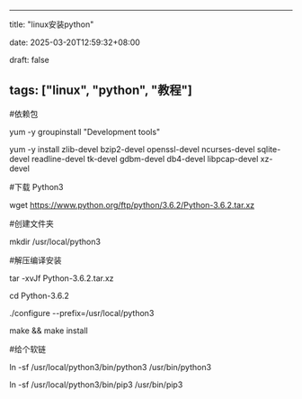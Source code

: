 

---
title: "linux安装python"


date: 2025-03-20T12:59:32+08:00


draft: false


tags: ["linux", "python", "教程"]
---

#依赖包

yum -y groupinstall "Development tools"

yum -y install zlib-devel bzip2-devel openssl-devel ncurses-devel sqlite-devel readline-devel tk-devel gdbm-devel db4-devel libpcap-devel xz-devel

#下载 Python3

wget https://www.python.org/ftp/python/3.6.2/Python-3.6.2.tar.xz

#创建文件夹

mkdir /usr/local/python3

#解压编译安装

tar -xvJf  Python-3.6.2.tar.xz

cd Python-3.6.2

./configure --prefix=/usr/local/python3

make && make install

#给个软链

ln -sf /usr/local/python3/bin/python3 /usr/bin/python3

ln -sf /usr/local/python3/bin/pip3 /usr/bin/pip3
